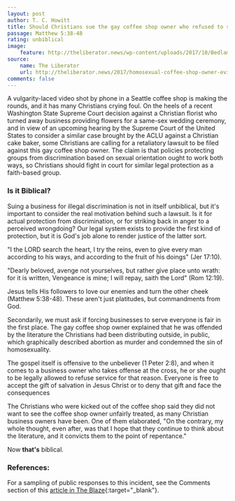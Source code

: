 ```yaml
---
layout: post
author: T. C. Howitt
title: Should Christians sue the gay coffee shop owner who refused to serve them based on their faith?
passage: Matthew 5:38-48
rating: unbiblical
image:
    feature: http://theliberator.news/wp-content/uploads/2017/10/Bedlam-HEAD.png
source:
    name: The Liberator
    url: http://theliberator.news/2017/homosexual-coffee-shop-owner-evicts-peaceful-christians/
comments: false
---
```


A vulgarity-laced video shot by phone in a Seattle coffee shop is making the rounds, and it has many Christians crying foul.  On the heels of a recent Washington State Supreme Court decision against a Christian florist who turned away business providing flowers for a same-sex wedding ceremony, and in view of an upcoming hearing by the Supreme Court of the United States to consider a similar case brought by the ACLU against a Christian cake baker, some Christians are calling for a retaliatory lawsuit to be filed against this gay coffee shop owner.  The claim is that policies protecting groups from discrimination based on sexual orientation ought to work both ways, so Christians should fight in court for similar legal protection as a faith-based group.

### Is it Biblical?

Suing a business for illegal discrimination is not in itself unbiblical, but it's important to consider the real motivation behind such a lawsuit.  Is it for actual protection from discrimination, or for striking back in anger to a perceived wrongdoing?  Our legal system exists to provide the first kind of protection, but it is God's job alone to render justice of the latter sort.

"I the LORD search the heart, I try the reins, even to give every man according to his ways, and according to the fruit of his doings" (Jer 17:10).

"Dearly beloved, avenge not yourselves, but rather give place unto wrath: for it is written, Vengeance is mine; I will repay, saith the Lord" (Rom 12:19).

Jesus tells His followers to love our enemies and turn the other cheek (Matthew 5:38-48).  These aren't just platitudes, but commandments from God.

Secondarily, we must ask if forcing businesses to serve everyone is fair in the first place.  The gay coffee shop owner explained that he was offended by the literature the Christians had been distributing outside, in public, which graphically described abortion as murder and condemned the sin of homosexuality.

The gospel itself is offensive to the unbeliever (1 Peter 2:8), and when it comes to a business owner who takes offense at the cross, he or she ought to be legally allowed to refuse service for that reason.  Everyone is free to accept the gift of salvation in Jesus Christ or to deny that gift and face the consequences

The Christians who were kicked out of the coffee shop said they did not want to see the coffee shop owner unfairly treated, as many Christian business owners have been.  One of them elaborated, "On the contrary, my whole thought, even after, was that I hope that they continue to think about the literature, and it convicts them to the point of repentance."

Now **that's** biblical.

### References:

For a sampling of public responses to this incident, see the Comments section of this [article in The Blaze](http://www.theblaze.com/news/2017/10/07/gay-coffee-shop-owner-kicks-christians-out-of-cafe-goes-on-vulgar-rant-it-was-all-caught-on-video/){:target="_blank"}.
